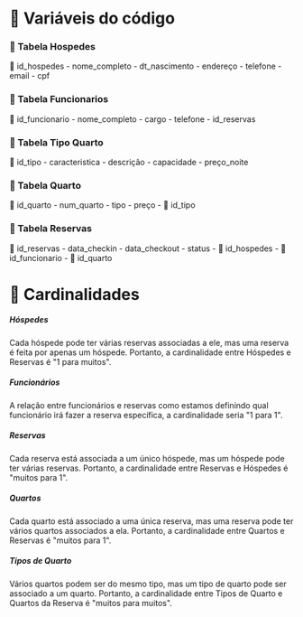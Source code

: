 # 📍 Variáveis do código

<h3> 👤  Tabela Hospedes  </h3>
🔑 id_hospedes 
- nome_completo 
- dt_nascimento 
- endereço
- telefone
- email 
- cpf 

<h3> 👤  Tabela Funcionarios  </h3>
🔑 id_funcionario
- nome_completo 
- cargo 
- telefone
- id_reservas 
	

<h3> 👤  Tabela Tipo Quarto  </h3>
🔑 id_tipo 
- caracteristica 
- descrição 
- capacidade 
- preço_noite 
	
<h3> 👤  Tabela Quarto  </h3>
🔑 id_quarto 
- num_quarto
- tipo 
- preço 
- 🔑 id_tipo 

<h3> 👤  Tabela Reservas  </h3>
🔑 id_reservas
- data_checkin 
- data_checkout
- status 
- 🔑 id_hospedes 
- 🔑 id_funcionario 
- 🔑 id_quarto 

# 📍 Cardinalidades

<h5> Hóspedes </h5>
Cada hóspede pode ter várias reservas associadas a ele, mas uma reserva é feita por apenas um hóspede.
Portanto, a cardinalidade entre Hóspedes e Reservas é "1 para muitos".

</br>

<h5> Funcionários </h5>
A relação entre funcionários e reservas como estamos definindo qual funcionário irá fazer a
reserva específica, a cardinalidade seria "1 para 1".

</br>

<h5> Reservas </h5>
Cada reserva está associada a um único hóspede, mas um hóspede pode ter várias reservas.
Portanto, a cardinalidade entre Reservas e Hóspedes é "muitos para 1".

</br>

<h5> Quartos </h5>
Cada quarto está associado a uma única reserva, mas uma reserva pode ter vários quartos
associados a ela. Portanto, a cardinalidade entre Quartos e Reservas é "muitos para 1".

</br>

<h5> Tipos de Quarto </h5>
Vários quartos podem ser do mesmo tipo, mas um tipo de quarto pode ser associado a um quarto.
Portanto, a cardinalidade entre Tipos de Quarto e Quartos da Reserva é "muitos para muitos".

